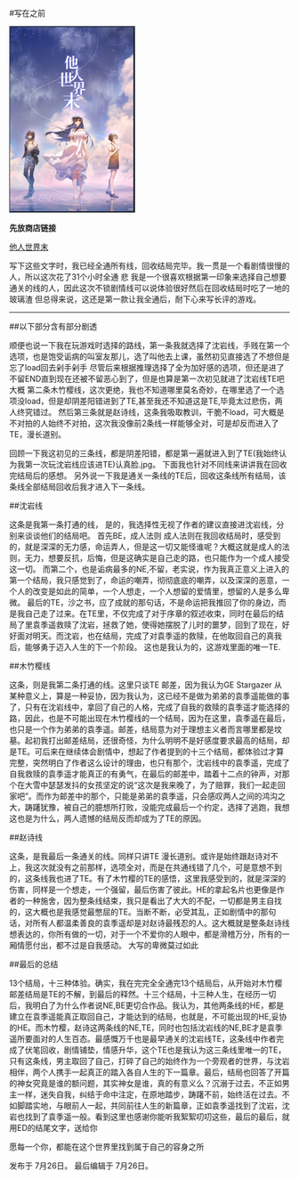 #写在之前

![img](../ImgResource/他人世界末.png)

**先放商店链接**

[他人世界末](https://store.steampowered.com/app/1225780/_Onlooker/)

写下这些文字时，我已经全通所有线，回收结局完毕。我一贯是一个看剧情很慢的人，所以这次花了31个小时全通 悲
我是一个很喜欢根据第一印象来选择自己想要通关的线的人，因此这次不锁剧情线可以说体验很好然后在回收结局时吃了一地的玻璃渣
但总得来说，这还是第一款让我全通后，耐下心来写长评的游戏。

---
##以下部分含有部分剧透

顺便也说一下我在玩游戏时选择的路线，第一条我就选择了沈岩线，手贱在第一个选项，也是饱受诟病的叫室友那儿，选了叫他去上课，虽然初见直接选了不想但是忘了load回去剁手剁手
尽管后来根据推理选择了全为加好感的选项，但还是进了不留END直到现在还被不留恶心到了，但是也算是第一次初见就进了沈岩线TE吧大概
第二条木竹樱线，这次更绝，我也不知道哪里莫名奇妙，在哪里选了一个选项没load，但是却阴差阳错进到了TE,甚至我还不知道这是TE,毕竟太过悲伤，两人终究错过。
然后第三条就是赵诗线，这条我吸取教训，干脆不load，可大概是不对拍的人始终不对拍，这次我没像前2条线一样能够全对，可是却反而进入了TE，漫长道别。

回顾一下我这初见的三条线，都是阴差阳错，都是第一遍就进入到了TE(我始终认为我第一次玩沈岩线应该进TE)认真脸.jpg。
下面我也针对不同线来讲讲我在回收完结局后的感想。
另外说一下我是通关一条线的TE后，回收这条线所有结局，该条线全部结局回收后我才进入下一条线。

##沈岩线

这条是我第一条打通的线， 是的，我选择性无视了作者的建议直接进沈岩线，分别来谈谈他们的结局吧。
首先BE，成人法则
成人法则在我回收结局时，感受到的，就是深深的无力感，命运弄人，但是这一切又能怪谁呢？大概这就是成人的法则，无力，想要反抗，后悔，但是这确实是自己走的路，也只能作为一个成人接受这一切。
而第二个，也是诟病最多的NE,不留，老实说，作为我真正意义上进入的第一个结局，我只感觉到了，命运的嘲弄，彻彻底底的嘲弄，以及深深的恶意，一个人的改变是如此的简单，一个人想走，一个人想留的爱情里，想留的人是多么卑微。
最后的TE，沙之书，应了成就的那句话，不是命运把我推回了你的身边，而是我自己走了过来。在TE里，不仅完成了对于序章的叙述收束，同时在最后的结局了里袁季遥救赎了沈岩，拯救了她，使得她摆脱了儿时的噩梦，回到了现在，好好面对明天。而沈岩，也在结局，完成了对袁季遥的救赎，在他取回自己的真我后，能够勇于迈入人生的下一个阶段。
这也是我认为的，这游戏里面的唯一TE.

##木竹樱线

这条，则是我第二条打通的线。这里只谈TE 邮差，因为我认为GE Stargazer 从某种意义上，算是一种妥协，因为我认为，这已经不是做为弟弟的袁季遥能做的事了，只有在沈岩线中，拿回了自己的人格，完成了自我的救赎的袁季遥才能选择的路，因此，也是不可能出现在木竹樱线的一个结局，因为在这里，袁季遥在最后，也只是一个作为弟弟的袁季遥。邮差，结局意为对于理想主义者而言哪里都是坟墓。起初我打出邮差结局，还很奇怪，为什么明明不是好感度要求最高的结局，却是TE。可后来在继续体会剧情中，想起了作者提到的十三个结局，都体验过才算完整，突然明白了作者这么设计的理由，也只有那个，沈岩线中的袁季遥，完成了自我救赎的袁季遥才能真正的有勇气，在最后的邮差中，踏着十二点的钟声，对那个在大雪中瑟瑟发抖的女孩坚定的说“这次是我来晚了，为了赔罪，我们一起走回家吧”。而作为邮差中的那个，只能是弟弟的袁季遥，只会感叹两人之间的鸿沟之大，踌躇犹豫，被自己的臆想所打败，没能完成最后一个约定，选择了逃跑，我想这也是为什么，两人遗憾的结局反而却成为了TE的原因。

##赵诗线

这条，是我最后一条通关的线。同样只讲TE 漫长道别。或许是始终跟赵诗对不上，我这次就没有之前那样，选项全对，而是在共通线错了几个，可是意想不到的，这条线我也进了TE。有了木竹樱的TE的感悟，这里我感受到的，就是深深的伤害，同样是一个想走，一个强留，最后伤害了彼此。HE的拿起名片也更像是作者的一种施舍，因为整条线结束，我只是看出了大大的不配，一切都是男主自找的，这大概也是我感觉最憋屈的TE。当断不断，必受其乱，正如剧情中的那句话，对所有人都温柔善良的袁季遥却是对赵诗最残忍的人。这大概就是整条赵诗线想表达的，你所有做的一切，对于一个不爱你的人眼中，都是滑稽万分，所有的一厢情愿付出，都不过是自我感动。
大写的卑微莫过如此

##最后的总结

13个结局，十三种体验。确实，我在完完全全通完13个结局后，从开始对木竹樱邮差结局是TE的不解，到最后的释然。十三个结局，十三种人生，在经历一切后，我明白了为什么作者说NE,BE更切合作品。我认为，其他两条线的HE，都是建立在袁季遥能真正取回自己，才能达到的结局，也就是，不可能出现的HE,妥协的HE。而木竹樱，赵诗这两条线的NE,TE，同时也包括沈岩线的NE,BE才是袁季遥所要面对的人生百态。最感慨万千也是最早通关的沈岩线TE，这条线中作者完成了伏笔回收，剧情铺垫，情感升华，这个TE也是我认为这三条线里唯一的TE，只有这条线，男主取回了自己，打碎了自己的始终作为一个旁观者的世界，与沈岩相伴，两个人携手一起真正的踏入各自人生的下一篇章。最后，结局也回答了开篇的神女究竟是谁的额问题，其实神女是谁，真的有意义么？沉溺于过去，不正如男主一样，迷失自我，纠结于命中注定，在原地踏步，踌躇不前，始终活在过去。不如脚踏实地，与眼前人一起，共同前往人生的新篇章，正如袁季遥找到了沈岩，沈岩也找到了袁季遥一般。看到这里也感谢你能听我絮絮叨叨这些，最后的最后，就用ED的结尾文字，送给你

愿每一个你，都能在这个世界里找到属于自己的容身之所


发布于 7月26日。 最后编辑于 7月26日。
